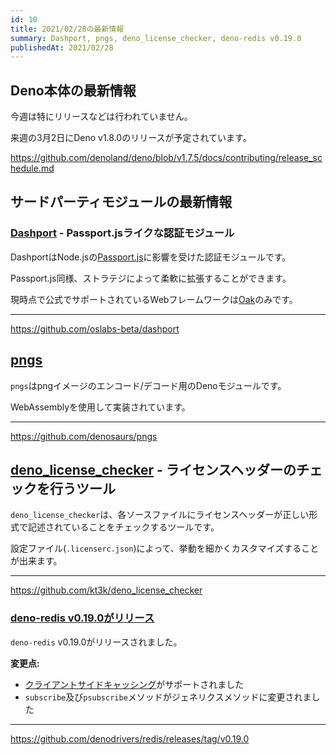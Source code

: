 ```yaml
---
id: 10
title: 2021/02/28の最新情報
summary: Dashport, pngs, deno_license_checker, deno-redis v0.19.0
publishedAt: 2021/02/28
---
```


## Deno本体の最新情報

今週は特にリリースなどは行われていません。

来週の3月2日にDeno v1.8.0のリリースが予定されています。

https://github.com/denoland/deno/blob/v1.7.5/docs/contributing/release_schedule.md

## サードパーティモジュールの最新情報

### [Dashport](https://github.com/oslabs-beta/dashport) - Passport.jsライクな認証モジュール

DashportはNode.jsの[Passport.js](https://github.com/jaredhanson/passport)に影響を受けた認証モジュールです。

Passport.js同様、ストラテジによって柔軟に拡張することができます。

現時点で公式でサポートされているWebフレームワークは[Oak](https://github.com/oakserver/oak)のみです。

---

https://github.com/oslabs-beta/dashport

## [pngs](https://github.com/denosaurs/pngs)

`pngs`はpngイメージのエンコード/デコード用のDenoモジュールです。

WebAssemblyを使用して実装されています。

---

https://github.com/denosaurs/pngs

## [deno_license_checker](https://github.com/kt3k/deno_license_checker) - ライセンスヘッダーのチェックを行うツール

`deno_license_checker`は、各ソースファイルにライセンスヘッダーが正しい形式で記述されていることをチェックするツールです。

設定ファイル(`.licenserc.json`)によって、挙動を細かくカスタマイズすることが出来ます。

---

https://github.com/kt3k/deno_license_checker

### [deno-redis v0.19.0がリリース](https://github.com/denodrivers/redis/releases/tag/v0.19.0)

`deno-redis` v0.19.0がリリースされました。

**変更点:**

- [クライアントサイドキャッシング](https://redis.io/topics/client-side-caching)がサポートされました
- `subscribe`及び`psubscribe`メソッドがジェネリクスメソッドに変更されました

---

https://github.com/denodrivers/redis/releases/tag/v0.19.0

